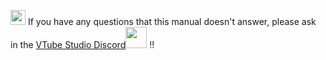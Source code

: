 <img src="https://raw.githubusercontent.com/wiki/DenchiSoft/VTubeStudio/img/kspDoki.png" width="24" /> If you have any questions that this manual doesn't answer, please ask in the [VTube Studio Discord](https://discord.gg/VTubeStudio)<a href="https://discord.gg/VTubeStudio"><img src="https://raw.githubusercontent.com/wiki/DenchiSoft/VTubeStudio/img/discord_logo_new.png" width="34" /></a> !!